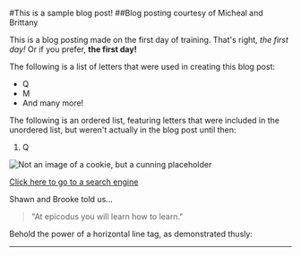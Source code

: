 #This is a sample blog post!
##Blog posting courtesy of Micheal and Brittany

This is a blog posting made on the first day of training. That's right, _the first day!_ Or if you prefer, **the first day!**

The following is a list of letters that were used in creating this blog post:
* Q
* M
* And many more!

The following is an ordered list, featuring letters that were included in the unordered list, but weren't actually in the blog post until then:
1. Q

![Not an image of a cookie, but a cunning placeholder](http://lorempixel.com/400/200/)

[Click here to go to a search engine](google.com)

Shawn and Brooke told us...
> "At epicodus you will learn how to learn."

Behold the power of a horizontal line tag, as demonstrated thusly:
- - -